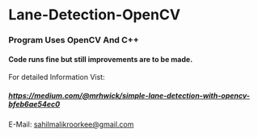 # Lane-Detection-OpenCV
### Program Uses OpenCV And C++
#### Code runs fine but still improvements are to be made.
For detailed Information Vist: 
##### https://medium.com/@mrhwick/simple-lane-detection-with-opencv-bfeb6ae54ec0
 E-Mail: sahilmalikroorkee@gmail.com
